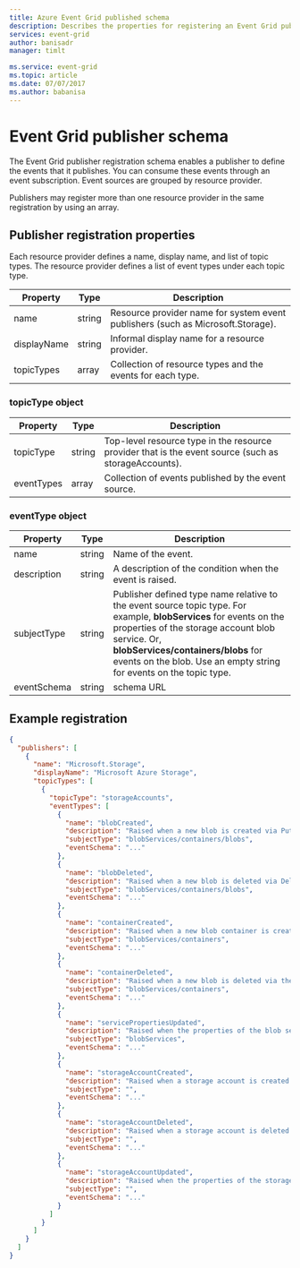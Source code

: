 ```yaml
---
title: Azure Event Grid published schema
description: Describes the properties for registering an Event Grid publisher.
services: event-grid
author: banisadr
manager: timlt

ms.service: event-grid
ms.topic: article
ms.date: 07/07/2017
ms.author: babanisa
---
```


# Event Grid publisher schema

The Event Grid publisher registration schema enables a publisher to define the events that it publishes. You can consume these events through an event subscription. Event sources are grouped by resource provider.

Publishers may register more than one resource provider in the same registration by using an array.
 
## Publisher registration properties

Each resource provider defines a name, display name, and list of topic types. The resource provider defines a list of event types under each topic type. 

| Property | Type | Description |
| -------- | ---- | ----------- |
| name | string | Resource provider name for system event publishers (such as Microsoft.Storage). |
| displayName | string | Informal display name for a resource provider. |
| topicTypes | array | Collection of resource types and the events for each type.  |

### topicType object

| Property | Type | Description |
| -------- | ---- | ----------- |
| topicType | string | Top-level resource type in the resource provider that is the event source (such as storageAccounts). |
| eventTypes | array | Collection of events published by the event source. |

### eventType object 

| Property | Type | Description |
| -------- | ---- | ----------- |
| name | string | Name of the event. | 
| description | string | A description of the condition when the event is raised. | 
| subjectType | string | Publisher defined type name relative to the event source topic type. For example, **blobServices** for events on the properties of the storage account blob service. Or, **blobServices/containers/blobs** for events on the blob. Use an empty string for events on the topic type. |
| eventSchema | string | schema URL |


## Example registration

```json
{
  "publishers": [
    {
      "name": "Microsoft.Storage", 
      "displayName": "Microsoft Azure Storage",
      "topicTypes": [
        {
          "topicType": "storageAccounts", 
          "eventTypes": [
            {
              "name": "blobCreated",
              "description": "Raised when a new blob is created via PutBlob or PutBlockList operations.",
              "subjectType": "blobServices/containers/blobs", 
              "eventSchema": "..." 
            },
            {
              "name": "blobDeleted",
              "description": "Raised when a new blob is deleted via DeleteBlob",
              "subjectType": "blobServices/containers/blobs",
              "eventSchema": "..."
            },
            {
              "name": "containerCreated",
              "description": "Raised when a new blob container is created via the Create Container operation.",
              "subjectType": "blobServices/containers",
              "eventSchema": "..."
            },
            {
              "name": "containerDeleted",
              "description": "Raised when a new blob is deleted via the Delete Container operation",
              "subjectType": "blobServices/containers",
              "eventSchema": "..."
            },
            {
              "name": "servicePropertiesUpdated",
              "description": "Raised when the properties of the blob service in a storage account are modified.",
              "subjectType": "blobServices",
              "eventSchema": "..."
            },
            {
              "name": "storageAccountCreated",
              "description": "Raised when a storage account is created.",
              "subjectType": "",
              "eventSchema": "..."
            },
            {
              "name": "storageAccountDeleted",
              "description": "Raised when a storage account is deleted.",
              "subjectType": "",
              "eventSchema": "..."
            },
            {
              "name": "storageAccountUpdated",
              "description": "Raised when the properties of the storage account are modified.",
              "subjectType": "",
              "eventSchema": "..."
            }
          ]
        }
      ]
    }
  ]
}
```